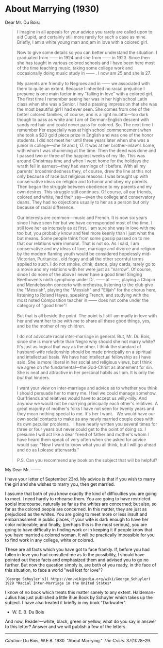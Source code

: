 <!--
title:   About Marrying
author:  Du Bois, W.E.B.
journal: The Crisis
year:    1930
volume:  37
issue:   1
pages:   28-29
-->
# About Marrying (1930)

Dear Mr. Du Bois:

> I imagine in all appeals for your advice you rarely are called upon to aid Cupid, and certainly still more rarely for such a case as mine. Briefly, I am a white young man and am in love with a colored girl.  
> &nbsp;  
> Now to give some details so you can better understand the situation. I graduated from –––– in 1924 and she from –––– in 1923. Since then she has taught in various colored schools and I have been here most of the time teaching music, taking some college work and occasionally doing music study in –––– . I now am 25 and she is 27.  
> &nbsp;  
> My parents are friendly to Negroes and in ––––  we associated with them to quite an extent. Because I inherited no racial prejudice I presume is one main factor in my "falling in love" with a colored girl. The first time I remember seeing her was in her high school Latin class when she was a Senior. I had a passing impression that she was the most beautiful girl I had ever seen. She comes from one of the better colored families, of course, and is a light mulatto—too dark though to pass as white and I am of German-English descent with sandy red hair and could never pass for colored. So. The next time I remember her especially was at high school commencement when she took a $20 gold piece prize in English and was one of the honor students. I did not meet her until three years later when she was a junior in college—she 19 and I, 17. It was at her brother-inlaw's home, with whom I was chumming at the time. Then the deed was done and I passed two or three of the happiest weeks of my life. This was around Christmas time and when I went home for the holidays the wrath fell in earnest—they had warnings of it before. With all my parents' broadmindedness they, of course, drew the line at this not only because of race but religious reasons. I was brought up with conservative ideas on religion and to honor and obey my parents. Then began the struggle between obedience to my parents and my own desires. This struggle still continues. Of course, all our friends, colored and white, had their say—even the college and conservatory deans. They had no objections usually to her as a person but only because of racial difference.  
> &nbsp;  
> Our interests are common—music and French. It is now six years since I have seen her but we have corresponded most of the time. I still love her as intensely as at first. I am sure she was in love with me too but, you probably know and feel more keenly than I just what the but means. Some people think from some gossip passed on to me that our relations were immoral. That is not so. As I said, I am conservative and my ideas of love, marriage and divorce and religion by the modern flaming youth would be considered hopelessly mid-Victorian, Puritanical, old fogey and all the other scornful terms applied to such. I do not smoke, drink, dance, play cards, rarely go to a movie and my relations with her were just as "narrow". Of course, since I do none of the above I never have a good time! Singing Beethoven's ninth symphony under Dr. ––––  at ––––, playing a Chopin and Mendelssohn concerto with orchestra, listening to the club give the "Messiah", playing the "Messiah" and "Elijah" for the chorus here, listening to Roland Hayes, speaking French, and studying with the most noted Composition teacher in –––– does not come under the category of "good time"!   
> &nbsp;  
> But that is all beside the point. The point is I still am madly in love with her and want her to be with me to share all these good things, yes, and be the mother of my children.  
> &nbsp;  
> I do not advocate racial inter-marriage in general. But, Mr. Du Bois, since she is more white than Negro why should she not marry white? It's just as logical that way as the other. I think the standard of husband-wife relationship should be made principally on a spiritual and intellectual basis. We have had intellectual fellowship as I have said. She is more liberal in her social and religious views, but I think we agree on *the* fundamental—the God-Christ as atonement for sin. She is neat and attractive in her personal habits as I am. It is only the *but* that hinders.  
> &nbsp;  
> I want your view on inter-marriage and advice as to whether you think I should persuade her to marry me. I feel we could manage somehow. Our friends and relatives would have to accept us willy-nilly. And anyhow we would not be marrying principally each other's relatives. A great majority of mother's folks I have not seen for twenty years and they mean nothing special to me. It's her I want.
> &nbsp;
> We would have our own social contacts to make as any newly married couple does with its own peculiar problems.
> &nbsp;
> I have nearly written you several times for three or four years but never could get to the point of doing so. I presume I will act like a dear friend of father and mother's whom I have heard them speak of very often when she asked for advice would say: "Now I want to know what you all think, but I will go ahead and do as I please afterwards."  
> &nbsp;  
> P.S. Can you recommend any book on the subject that will be helpful?

My Dear Mr. ––––:

I have your letter of September 23rd. My advice is that if you wish to marry the girl and she wishes to marry you, then get married.

I assume that both of you know exactly the kind of difficulties you are going to meet. I need hardly to rehearse them. You are going to have restricted social intercourse, naturally se far as the whites are concerned; but also, so far as the colored people are concerned. In this matter, they are just as prejudiced as the whites. You are going to meet more or less insult and embarrassment in public places, if your wife is dark enough to have her color noticeable; and finally, (perhaps this is the most serious), you are going to have difficulty in finding work or in keeping it if people know that you have married a colored woman. It will be practically impossible for you to find work in any college, white or colored.

These are all facts which you have got to face frankly. If, before you had fallen in love you had consulted me as to the possibility, I should have pointed out these facts and emphasized them and advised you to go no further. But now the question simply is, are both of you ready, in the face of this situation, to face a world "well lost for love"?

```{margin}
[George Schuyler's]( https://en.wikipedia.org/wiki/George_Schuyler) 1929 *Racial Inter-Marriage in the United States*
```

I know of no book which treats this matter sanely to any extent. Haldeman-Julius has just published a little Blue Book by Schuyler which takes up the subject. I have also treated it briefly in my book "Darkwater".

- W. E. B. Du Bois

And now, Reader—white, black, green or yellow, what do you say in answer to this letter? Answer and we will publish a few of the letters.

______________
*Citation:* Du Bois, W.E.B. 1930. "About Marrying." *The Crisis*. 37(1):28&ndash;29.
